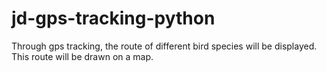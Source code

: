 # jd-gps-tracking-python
Through gps tracking, the route of different bird species will be displayed. This route will be drawn on a map.
